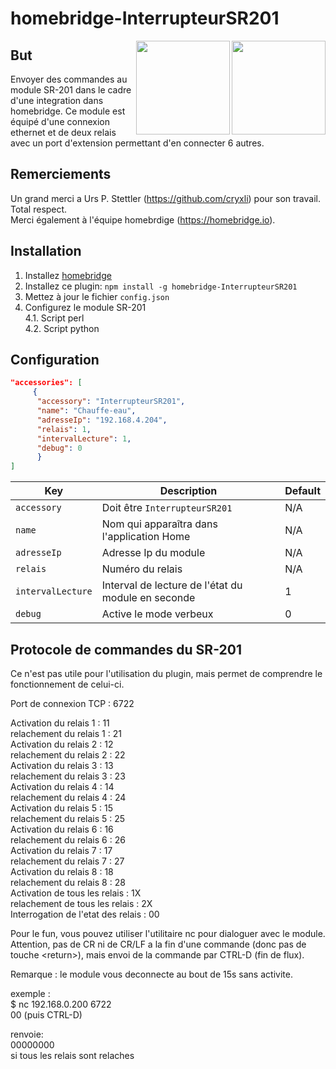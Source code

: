 # homebridge-InterrupteurSR201
<img src="https://github.com/CapitaineKirk/homebridge-InterrupteurCommande/blob/master/photos/photo1.jpg" width=150 align="right" />  
<img src="https://github.com/CapitaineKirk/homebridge-InterrupteurCommande/blob/master/photos/photo2.jpg" width=150 align="right" />  

## But

Envoyer des commandes au module SR-201 dans le cadre d'une integration dans homebridge.
Ce module est équipé d'une connexion ethernet et de deux relais avec un port d'extension permettant d'en connecter 6 autres.  

## Remerciements
Un grand merci a Urs P. Stettler (https://github.com/cryxli) pour son travail.  
Total respect.  
Merci également à l'équipe homebrdige (https://homebridge.io). 

## Installation

1. Installez [homebridge](https://github.com/nfarina/homebridge#installation-details)  
2. Installez ce plugin: `npm install -g homebridge-InterrupteurSR201`  
3. Mettez à jour le fichier `config.json`  
4. Configurez le module SR-201  
4.1. Script perl  
4.2. Script python  

## Configuration

```json
"accessories": [
     {
      "accessory": "InterrupteurSR201",
      "name": "Chauffe-eau",
      "adresseIp": "192.168.4.204",
      "relais": 1,
      "intervalLecture": 1,
      "debug": 0 
      }
]
```

| Key | Description | Default |
| --- | --- | --- |
| `accessory` | Doit être `InterrupteurSR201` | N/A |
| `name` | Nom qui apparaîtra dans l'application Home | N/A |
| `adresseIp` | Adresse Ip du module | N/A |
| `relais` | Numéro du relais | N/A |
| `intervalLecture` | Interval de lecture de l'état du module en seconde| 1 |
| `debug` | Active le mode verbeux | 0 |

## Protocole de commandes du SR-201
Ce n'est pas utile pour l'utilisation du plugin, mais permet de comprendre le fonctionnement de celui-ci.

Port de connexion TCP : 6722

Activation du relais 1  : 11   
relachement du relais 1 : 21  
Activation du relais 2  : 12  
relachement du relais 2 : 22  
Activation du relais 3  : 13  
relachement du relais 3 : 23  
Activation du relais 4  : 14  
relachement du relais 4 : 24  
Activation du relais 5  : 15  
relachement du relais 5 : 25  
Activation du relais 6  : 16  
relachement du relais 6 : 26  
Activation du relais 7  : 17  
relachement du relais 7 : 27  
Activation du relais 8  : 18  
relachement du relais 8 : 28  
Activation de tous les relais : 1X  
relachement de tous les relais : 2X  
Interrogation de l'etat des relais : 00  


Pour le fun, vous pouvez utiliser l'utilitaire nc pour dialoguer avec le module.  
Attention, pas de CR ni de CR/LF a la fin d'une commande (donc pas de touche \<return\>), mais envoi de la commande par CTRL-D (fin de flux).  


Remarque : le module vous deconnecte au bout de 15s sans activite.  


exemple :  
$ nc 192.168.0.200 6722  
00 (puis CTRL-D)  

renvoie:  
00000000  
si tous les relais sont relaches  



